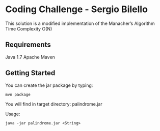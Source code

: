 # Coding Challenge - Sergio Bilello #

This solution is a modified implementation of the Manacher’s Algorithm
Time Complexity O(N)

## Requirements ##
   Java   1.7
   Apache Maven
   
## Getting Started ##

You can create the jar package by typing:

`mvn package` 

You will find in target directory: palindrome.jar

Usage:

`java -jar palindrome.jar <String>`